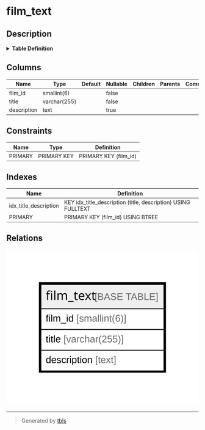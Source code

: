 # film_text

## Description

<details>
<summary><strong>Table Definition</strong></summary>

```sql
CREATE TABLE `film_text` (
  `film_id` smallint(6) NOT NULL,
  `title` varchar(255) NOT NULL,
  `description` text,
  PRIMARY KEY (`film_id`),
  FULLTEXT KEY `idx_title_description` (`title`,`description`)
) ENGINE=InnoDB DEFAULT CHARSET=utf8mb4
```

</details>

## Columns

| Name | Type | Default | Nullable | Children | Parents | Comment |
| ---- | ---- | ------- | -------- | -------- | ------- | ------- |
| film_id | smallint(6) |  | false |  |  |  |
| title | varchar(255) |  | false |  |  |  |
| description | text |  | true |  |  |  |

## Constraints

| Name | Type | Definition |
| ---- | ---- | ---------- |
| PRIMARY | PRIMARY KEY | PRIMARY KEY (film_id) |

## Indexes

| Name | Definition |
| ---- | ---------- |
| idx_title_description | KEY idx_title_description (title, description) USING FULLTEXT |
| PRIMARY | PRIMARY KEY (film_id) USING BTREE |

## Relations

![er](film_text.svg)

---

> Generated by [tbls](https://github.com/k1LoW/tbls)
